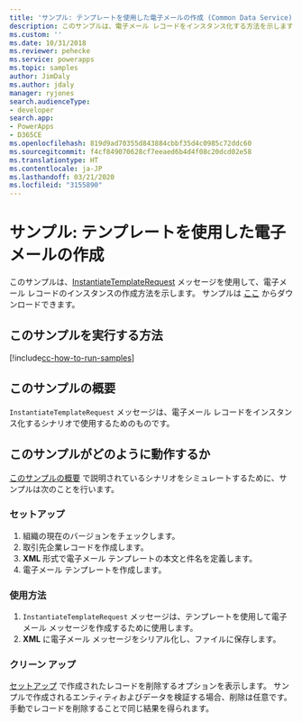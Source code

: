 ```yaml
---
title: 'サンプル: テンプレートを使用した電子メールの作成 (Common Data Service) | Microsoft Docs'
description: このサンプルは、電子メール レコードをインスタンス化する方法を示します
ms.custom: ''
ms.date: 10/31/2018
ms.reviewer: pehecke
ms.service: powerapps
ms.topic: samples
author: JimDaly
ms.author: jdaly
manager: ryjones
search.audienceType:
- developer
search.app:
- PowerApps
- D365CE
ms.openlocfilehash: 819d9ad70355d843884cbbf35d4c0985c72ddc60
ms.sourcegitcommit: f4cf849070628cf7eeaed6b4d4f08c20dcd02e58
ms.translationtype: HT
ms.contentlocale: ja-JP
ms.lasthandoff: 03/21/2020
ms.locfileid: "3155890"
---
```

# <a name="sample-create-an-email-using-a-template"></a>サンプル: テンプレートを使用した電子メールの作成

このサンプルは、[InstantiateTemplateRequest](https://docs.microsoft.com/dotnet/api/microsoft.crm.sdk.messages.instantiatetemplaterequest?view=dynamics-general-ce-9) メッセージを使用して、電子メール レコードのインスタンスの作成方法を示します。 サンプルは [ここ](https://github.com/Microsoft/PowerApps-Samples/tree/master/cds/orgsvc/C%23/EmailTemplate) からダウンロードできます。 

## <a name="how-to-run-this-sample"></a>このサンプルを実行する方法

[!include[cc-how-to-run-samples](../../includes/cc-how-to-run-samples.md)]

## <a name="what-this-sample-does"></a>このサンプルの概要

`InstantiateTemplateRequest` メッセージは、電子メール レコードをインスタンス化するシナリオで使用するためのものです。

## <a name="how-this-sample-works"></a>このサンプルがどのように動作するか

[このサンプルの概要](#what-this-sample-does) で説明されているシナリオをシミュレートするために、サンプルは次のことを行います。

### <a name="setup"></a>セットアップ

1. 組織の現在のバージョンをチェックします。
1. 取引先企業レコードを作成します。 
2. **XML** 形式で電子メール テンプレートの本文と件名を定義します。
3. 電子メール テンプレートを作成します。

### <a name="demonstrate"></a>使用方法

1. `InstantiateTemplateRequest` メッセージは、テンプレートを使用して電子メール メッセージを作成するために使用します。 
2. **XML** に電子メール メッセージをシリアル化し、ファイルに保存します。


### <a name="clean-up"></a>クリーン アップ

[セットアップ](#setup) で作成されたレコードを削除するオプションを表示します。 サンプルで作成されるエンティティおよびデータを検証する場合、削除は任意です。 手動でレコードを削除することで同じ結果を得られます。
